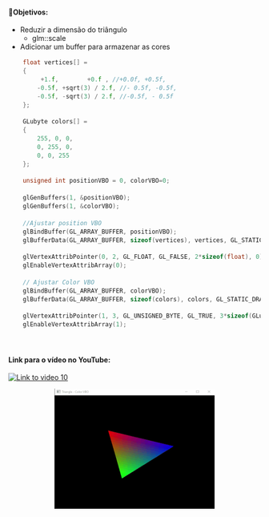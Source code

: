 #### 🎯Objetivos:
- Reduzir a dimensão do triângulo
  - glm::scale
- Adicionar um buffer para armazenar as cores

```cpp
    float vertices[] =
    {
         +1.f,        +0.f , //+0.0f, +0.5f,
        -0.5f, +sqrt(3) / 2.f, //- 0.5f, -0.5f,
        -0.5f, -sqrt(3) / 2.f, //-0.5f, - 0.5f
    };
    
    GLubyte colors[] =
    {
        255, 0, 0,
        0, 255, 0,
        0, 0, 255
    };

    unsigned int positionVBO = 0, colorVBO=0; 

    glGenBuffers(1, &positionVBO);
    glGenBuffers(1, &colorVBO);
    
    //Ajustar position VBO
    glBindBuffer(GL_ARRAY_BUFFER, positionVBO);
    glBufferData(GL_ARRAY_BUFFER, sizeof(vertices), vertices, GL_STATIC_DRAW);

    glVertexAttribPointer(0, 2, GL_FLOAT, GL_FALSE, 2*sizeof(float), 0);
    glEnableVertexAttribArray(0);

    // Ajustar Color VBO
    glBindBuffer(GL_ARRAY_BUFFER, colorVBO);
    glBufferData(GL_ARRAY_BUFFER, sizeof(colors), colors, GL_STATIC_DRAW);

    glVertexAttribPointer(1, 3, GL_UNSIGNED_BYTE, GL_TRUE, 3*sizeof(GLubyte), 0);
    glEnableVertexAttribArray(1);

        
```


#### Link para o vídeo no YouTube:

[![Link to video 10](https://img.youtube.com/vi/dCd29TxN7XM/default.jpg)](https://youtu.be/dCd29TxN7XM)


<p align="center">
  <img width="320" height="240" src="result_10.gif">
</p>

